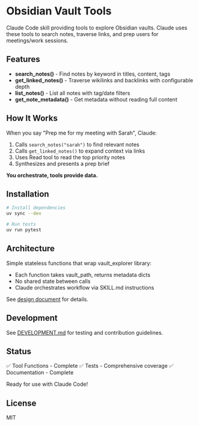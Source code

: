 # Obsidian Vault Tools

Claude Code skill providing tools to explore Obsidian vaults. Claude uses these tools to search notes, traverse links, and prep users for meetings/work sessions.

## Features

- **search_notes()** - Find notes by keyword in titles, content, tags
- **get_linked_notes()** - Traverse wikilinks and backlinks with configurable depth
- **list_notes()** - List all notes with tag/date filters
- **get_note_metadata()** - Get metadata without reading full content

## How It Works

When you say "Prep me for my meeting with Sarah", Claude:
1. Calls `search_notes("sarah")` to find relevant notes
2. Calls `get_linked_notes()` to expand context via links
3. Uses Read tool to read the top priority notes
4. Synthesizes and presents a prep brief

**You orchestrate, tools provide data.**

## Installation

```bash
# Install dependencies
uv sync --dev

# Run tests
uv run pytest
```

## Architecture

Simple stateless functions that wrap vault_explorer library:
- Each function takes vault_path, returns metadata dicts
- No shared state between calls
- Claude orchestrates workflow via SKILL.md instructions

See [design document](docs/plans/2025-10-26-vault-tools-design.md) for details.

## Development

See [DEVELOPMENT.md](docs/DEVELOPMENT.md) for testing and contribution guidelines.

## Status

✅ Tool Functions - Complete
✅ Tests - Comprehensive coverage
✅ Documentation - Complete

Ready for use with Claude Code!

## License

MIT
